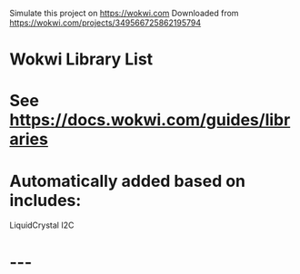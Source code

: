 Simulate this project on https://wokwi.com
Downloaded from https://wokwi.com/projects/349566725862195794
# Wokwi Library List
# See https://docs.wokwi.com/guides/libraries

# Automatically added based on includes:
LiquidCrystal I2C
# ---
